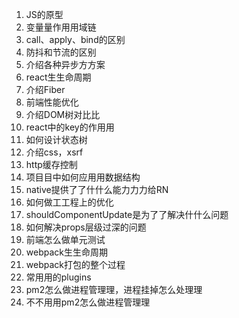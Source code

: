 1. JS的原型 
2. 变量量作⽤用域链 
3. call、apply、bind的区别
4. 防抖和节流的区别 
5. 介绍各种异步⽅方案 
6. react⽣生命周期 
7. 介绍Fiber 
8. 前端性能优化 
9. 介绍DOM树对⽐比 
10. react中的key的作⽤用 
11. 如何设计状态树 
12. 介绍css，xsrf 
13. http缓存控制 
14. 项⽬目中如何应⽤用数据结构 
15. native提供了了什什么能⼒力力给RN 
16. 如何做⼯工程上的优化 
17. shouldComponentUpdate是为了了解决什什么问题 
18. 如何解决props层级过深的问题 
19. 前端怎么做单元测试 
20. webpack⽣生命周期 
21. webpack打包的整个过程 
22. 常⽤用的plugins 
23. pm2怎么做进程管理理，进程挂掉怎么处理理 
24. 不不⽤用pm2怎么做进程管理理